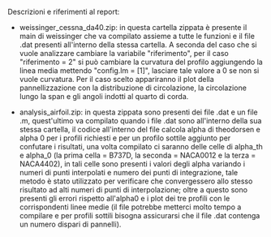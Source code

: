 Descrizioni e riferimenti al report:

- weissinger_cessna_da40.zip: in questa cartella zippata è presente il main di weissinger che va compilato assieme a tutte le funzioni e il file .dat presenti all'interno della stessa cartella. A seconda del caso che si vuole analizzare cambiare la variabile "riferimento", per il caso "riferimento = 2" si può cambiare la curvatura del profilo aggiungendo la linea media mettendo "config.lm = [1]", lasciare tale valore a 0 se non si vuole curvatura. Per il caso scelto appariranno il plot della pannellizzazione con la distribuzione di circolazione, la circolazione lungo la span e gli angoli indotti al quarto di corda.

- analysis_airfoil.zip: in questa zippata sono presenti dei file .dat e un file .m, quest'ultimo va compilato quando i file .dat sono all'interno della sua stessa cartella, il codice all'interno del file calcola alpha di theodorsen e alpha 0 per i profili richiesti e per un profilo sottile aggiunto per confutare i risultati, una volta compilato ci saranno delle celle di alpha_th e alpha_0 (la prima cella = B737D, la seconda = NACA0012 e la terza = NACA4402), in tali celle sono presenti i valori degli alpha variando i numeri di punti interpolati e numero dei punti di integrazione, tale metodo è stato utilizzato per verificare che convergessero allo stesso risultato ad alti numeri di punti di interpolazione; oltre a questo sono presenti gli errori rispetto all'alpha0 e i plot dei tre profili con le corrispondenti linee medie (il file potrebbe metterci molto tempo a compilare e per profili sottili bisogna assicurarsi che il file .dat contenga un numero dispari di pannelli). 
